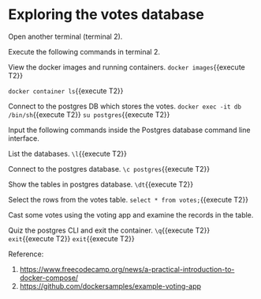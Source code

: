 <h1>Exploring the votes database</h1>

Open another terminal (terminal 2). 

Execute the following commands in terminal 2.

View the docker images and running containers.
`docker images`{{execute T2}}

`docker container ls`{{execute T2}}


Connect to the postgres DB which stores the votes.
`docker exec -it db  /bin/sh`{{execute T2}}
`su postgres`{{execute T2}}


Input the following commands inside the Postgres database command line interface.

List the databases.
`\l`{{execute T2}}



Connect to the postgres database.
`\c postgres`{{execute T2}}


Show the tables in postgres database.
`\dt`{{execute T2}}


Select the rows from the votes table.
`select * from votes;`{{execute T2}}


Cast some votes using the voting app and examine the records in the table.


Quiz the postgres CLI and exit the container.
`\q`{{execute T2}}
`exit`{{execute T2}}
`exit`{{execute T2}}



Reference:
1. https://www.freecodecamp.org/news/a-practical-introduction-to-docker-compose/
2. https://github.com/dockersamples/example-voting-app


